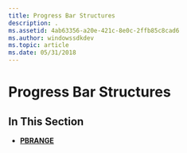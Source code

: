 ```yaml
---
title: Progress Bar Structures
description: .
ms.assetid: 4ab63356-a20e-421c-8e0c-2ffb85c8cad6
ms.author: windowssdkdev
ms.topic: article
ms.date: 05/31/2018
---
```


# Progress Bar Structures

## In This Section

-   [**PBRANGE**](/windows/desktop/api/Commctrl/ns-commctrl-pbrange)

 

 




